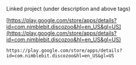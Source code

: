 
Linked project (under description and above tags)

[https://play.google.com/store/apps/details?id=com.nimblebit.discozoo&hl=en_US&gl=US](https://play.google.com/store/apps/details?id=com.nimblebit.discozoo&hl=en_US&gl=US)

```
https://play.google.com/store/apps/details?id=com.nimblebit.discozoo&hl=en_US&gl=US
```
